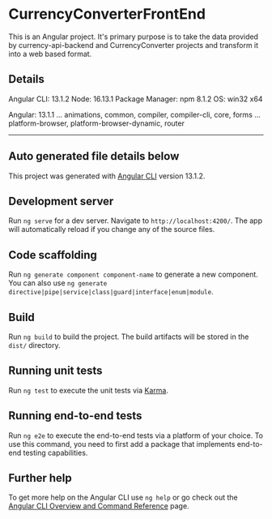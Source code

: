 # CurrencyConverterFrontEnd

This is an Angular project. It's primary purpose is to take the data provided by currency-api-backend and CurrencyConverter projects and transform it into a web based format.

## Details
Angular CLI: 13.1.2
Node: 16.13.1
Package Manager: npm 8.1.2
OS: win32 x64

Angular: 13.1.1
... animations, common, compiler, compiler-cli, core, forms
... platform-browser, platform-browser-dynamic, router


------------------------------------------------------
Auto generated file details below
------------------------------------------------------

This project was generated with [Angular CLI](https://github.com/angular/angular-cli) version 13.1.2.

## Development server

Run `ng serve` for a dev server. Navigate to `http://localhost:4200/`. The app will automatically reload if you change any of the source files.

## Code scaffolding

Run `ng generate component component-name` to generate a new component. You can also use `ng generate directive|pipe|service|class|guard|interface|enum|module`.

## Build

Run `ng build` to build the project. The build artifacts will be stored in the `dist/` directory.

## Running unit tests

Run `ng test` to execute the unit tests via [Karma](https://karma-runner.github.io).

## Running end-to-end tests

Run `ng e2e` to execute the end-to-end tests via a platform of your choice. To use this command, you need to first add a package that implements end-to-end testing capabilities.

## Further help

To get more help on the Angular CLI use `ng help` or go check out the [Angular CLI Overview and Command Reference](https://angular.io/cli) page.
